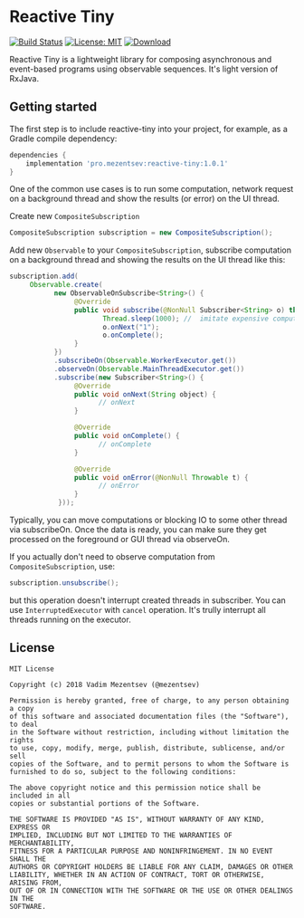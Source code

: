 # Reactive Tiny
[![Build Status](https://travis-ci.org/xCryogenx/reactive-tiny.svg?branch=master)](https://travis-ci.org/xCryogenx/reactive-tiny)
[![License: MIT](https://img.shields.io/badge/License-MIT-yellow.svg)](https://opensource.org/licenses/MIT)
[ ![Download](https://api.bintray.com/packages/mezentsev/maven/reactive-tiny/images/download.svg) ](https://bintray.com/mezentsev/maven/reactive-tiny/_latestVersion)

Reactive Tiny is a lightweight library for composing asynchronous and event-based programs using observable sequences. It's light version of RxJava.

## Getting started

The first step is to include reactive-tiny into your project, for example, as a Gradle compile dependency:

```groovy
dependencies {
    implementation 'pro.mezentsev:reactive-tiny:1.0.1'
}
```

One of the common use cases is to run some computation, network request on a background thread and show the results (or error) on the UI thread.

Create new `CompositeSubscription`

```java
CompositeSubscription subscription = new CompositeSubscription();
```

Add new `Observable` to your `CompositeSubscription`, subscribe computation on a background thread and showing the results on the UI thread like this:

```java
subscription.add(
     Observable.create(
           new ObservableOnSubscribe<String>() {
                @Override
                public void subscribe(@NonNull Subscriber<String> o) throws Exception {
                       Thread.sleep(1000); //  imitate expensive computation
                       o.onNext("1");
                       o.onComplete();
                }
           })
           .subscribeOn(Observable.WorkerExecutor.get())
           .observeOn(Observable.MainThreadExecutor.get())
           .subscribe(new Subscriber<String>() {
                @Override
                public void onNext(String object) {
                      // onNext
                }

                @Override
                public void onComplete() {
                      // onComplete
                }

                @Override
                public void onError(@NonNull Throwable t) {
                      // onError
                }
            }));
```

Typically, you can move computations or blocking IO to some other thread via subscribeOn. Once the data is ready, you can make sure they get processed on the foreground or GUI thread via observeOn.

If you actually don't need to observe computation from `CompositeSubscription`, use:

```java
subscription.unsubscribe();
```

but this operation doesn't interrupt created threads in subscriber. You can use `InterruptedExecutor` with `cancel` operation. It's trully interrupt all threads running on the executor.

## License
```
MIT License

Copyright (c) 2018 Vadim Mezentsev (@mezentsev)

Permission is hereby granted, free of charge, to any person obtaining a copy
of this software and associated documentation files (the "Software"), to deal
in the Software without restriction, including without limitation the rights
to use, copy, modify, merge, publish, distribute, sublicense, and/or sell
copies of the Software, and to permit persons to whom the Software is
furnished to do so, subject to the following conditions:

The above copyright notice and this permission notice shall be included in all
copies or substantial portions of the Software.

THE SOFTWARE IS PROVIDED "AS IS", WITHOUT WARRANTY OF ANY KIND, EXPRESS OR
IMPLIED, INCLUDING BUT NOT LIMITED TO THE WARRANTIES OF MERCHANTABILITY,
FITNESS FOR A PARTICULAR PURPOSE AND NONINFRINGEMENT. IN NO EVENT SHALL THE
AUTHORS OR COPYRIGHT HOLDERS BE LIABLE FOR ANY CLAIM, DAMAGES OR OTHER
LIABILITY, WHETHER IN AN ACTION OF CONTRACT, TORT OR OTHERWISE, ARISING FROM,
OUT OF OR IN CONNECTION WITH THE SOFTWARE OR THE USE OR OTHER DEALINGS IN THE
SOFTWARE.
```

